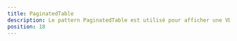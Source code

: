 ```yaml
---
title: PaginatedTable
description: Le pattern PaginatedTable est utilisé pour afficher une VDataTable avec une pagination persistante.
position: 18
---
```


<doc-tabs light>

<doc-tab-item label="API">
<doc-api name="paginated-table"></doc-api>
</doc-tab-item>

</doc-tabs>
